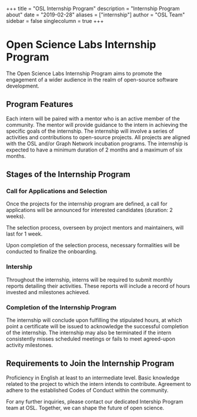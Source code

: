 +++
title = "OSL Internship Program"
description = "Internship Program about"
date = "2019-02-28"
aliases = ["internship"]
author = "OSL Team"
sidebar = false
singlecolumn = true
+++

# Open Science Labs Internship Program

The Open Science Labs Internship Program aims to promote the engagement of a wider audience in the realm of open-source software development.

## Program Features

Each intern will be paired with a mentor who is an active member of the community.
The mentor will provide guidance to the intern in achieving the specific goals of the internship.
The internship will involve a series of activities and contributions to open-source projects.
All projects are aligned with the OSL and/or Graph Network incubation programs.
The internship is expected to have a minimum duration of 2 months and a maximum of six months.

## Stages of the Internship Program

### Call for Applications and Selection

Once the projects for the internship program are defined, a call for applications will be announced for interested candidates (duration: 2 weeks).

The selection process, overseen by project mentors and maintainers, will last for 1 week.

Upon completion of the selection process, necessary formalities will be conducted to finalize the onboarding.

### Intership

Throughout the internship, interns will be required to submit monthly reports detailing their activities.
These reports will include a record of hours invested and milestones achieved.

### Completion of the Internship Program

The internship will conclude upon fulfilling the stipulated hours, at which point a certificate will be issued to acknowledge the successful completion of the internship.
The internship may also be terminated if the intern consistently misses scheduled meetings or fails to meet agreed-upon activity milestones.

## Requirements to Join the Internship Program

Proficiency in English at least to an intermediate level.
Basic knowledge related to the project to which the intern intends to contribute.
Agreement to adhere to the established Codes of Conduct within the community.

For any further inquiries, please contact our dedicated Intership Program team
at OSL. Together, we can shape the future of open science.
